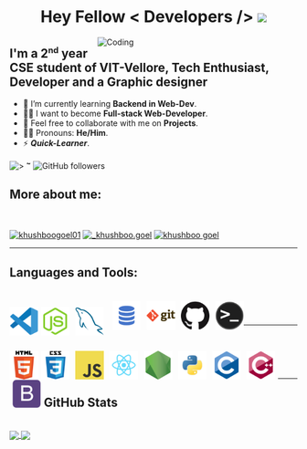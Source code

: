 <h1 align="center"> Hey Fellow < Developers /> <img src = "https://raw.githubusercontent.com/MartinHeinz/MartinHeinz/master/wave.gif" width = 30px> </h1>
<p align='center'>
</p>

<img align="right" alt="Coding" width="350" src="https://cdn.dribbble.com/users/4382412/screenshots/15633275/media/085a014ebebde73e5cd510c93941f49a.gif">

## I'm a 2<sup><small>nd</small></sup> year CSE student of VIT-Vellore, Tech Enthusiast, Developer and a Graphic designer

- 🥇 I’m currently learning **Backend in Web-Dev**.
- 👩‍💻 I want to become **Full-stack Web-Developer**.
- 💬 Feel free to collaborate with me on **Projects**.
- 👨‍🎓 Pronouns: **He/Him**.
- ⚡ **_Quick-Learner_**.


![>](https://komarev.com/ghpvc/?username=Ayush76-crypto&style=plastic&color=blueviolet) <sup>**~**</sup>
<img alt="GitHub followers" src="https://img.shields.io/github/followers/Ayush76-crypto?label=Ayush76-crypto&style=social">

## More about me:

<br />
<p align="left">
<a href="https://www.facebook.com/profile.php?id=100070096233810"  target="blank"><img align="center" src="https://img.icons8.com/ios-filled/50/4a90e2/facebook--v1.png" alt="khushboogoel01" height="55" width="55" /></a>
<a href="https://www.instagram.com/ayushverma941/" target="blank"><img align="center" src="https://img.icons8.com/color/48/000000/instagram-new--v1.png" alt="_khushboo.goel" height="60" width="60" /></a>
<a href="https://www.linkedin.com/in/ayush-verma-6b5986202" target="blank"><img align="center" src="https://img.icons8.com/fluency/48/000000/linkedin.png" alt="khushboo goel" height="60" width="" /></a>
</p>

---

 ## Languages and Tools:

<br />

[<code><img align="left" alt="Visual Studio Code" width="50px" src="https://raw.githubusercontent.com/devicons/devicon/master/icons/vscode/vscode-original.svg" /></code>][github]
[<img align="left" style="padding:0px 5px 0px 5px" alt="nodejs" width="50px" src="https://raw.githubusercontent.com/devicons/devicon/master/icons/nodejs/nodejs-original.svg" />][github]
[<img align="left" style="padding:0px 5px 0px 5px" alt="mysql" width="50px" src="https://raw.githubusercontent.com/devicons/devicon/master/icons/mysql/mysql-original.svg" />][github]
[<img align="left" style="position:relative;top:-10px;left:5px;padding:0px 5px 0px 5px;" alt="SQL" width="50px" src="https://raw.githubusercontent.com/github/explore/80688e429a7d4ef2fca1e82350fe8e3517d3494d/topics/sql/sql.png" />][github]
[<img align="left" style="position:relative;top:-10px;left:5px;padding:0px 5px 0px 5px;" alt="Git" width="50px" src="https://raw.githubusercontent.com/github/explore/80688e429a7d4ef2fca1e82350fe8e3517d3494d/topics/git/git.png" />][github]
[<img align="left" style="position:relative;top:-10px;left:5px;padding:0px 5px 0px 5px;" alt="GitHub" width="50px" src="https://raw.githubusercontent.com/github/explore/78df643247d429f6cc873026c0622819ad797942/topics/github/github.png" />][github]
[<img align="left" style="position:relative;top:-10px;left:5px;padding:0px 5px 0px 5px;" alt="Terminal" width="50px" src="https://raw.githubusercontent.com/github/explore/80688e429a7d4ef2fca1e82350fe8e3517d3494d/topics/terminal/terminal.png" />][github]


<br />

---

<br />

[<img align="left"  alt="HTML5" width="50px" src="https://raw.githubusercontent.com/github/explore/80688e429a7d4ef2fca1e82350fe8e3517d3494d/topics/html/html.png" />][github]
[<img align="left" style="padding:0px 5px 0px 5px" alt="CSS3" width="50px" src="https://raw.githubusercontent.com/github/explore/80688e429a7d4ef2fca1e82350fe8e3517d3494d/topics/css/css.png" />][github]
[<img align="left" style="padding:0px 5px 0px 5px" alt="JavaScript" width="50px" src="https://raw.githubusercontent.com/github/explore/80688e429a7d4ef2fca1e82350fe8e3517d3494d/topics/javascript/javascript.png" />][github]
[<img align="left" style="padding:0px 5px 0px 5px" alt="React" width="50px" src="https://raw.githubusercontent.com/github/explore/80688e429a7d4ef2fca1e82350fe8e3517d3494d/topics/react/react.png" />][github]
[<img align="left" style="padding:0px 5px 0px 5px" alt="Node.js" width="50px" src="https://raw.githubusercontent.com/github/explore/80688e429a7d4ef2fca1e82350fe8e3517d3494d/topics/nodejs/nodejs.png" />][github]
[<img align="left" style="padding:0px 5px 0px 5px" style="padding:0px 5px 0px 5px" alt="python" width="50px" src="https://raw.githubusercontent.com/github/explore/80688e429a7d4ef2fca1e82350fe8e3517d3494d/topics/python/python.png" />][github]
[<img align="left" style="padding:0px 5px 0px 5px" alt="python" width="50px" src="https://raw.githubusercontent.com/devicons/devicon/master/icons/c/c-original.svg" />][github]
[<img align="left" style="padding:0px 5px 0px 5px" alt="python" width="50px" src="https://raw.githubusercontent.com/devicons/devicon/master/icons/cplusplus/cplusplus-original.svg" />][github]
[<img align="left" style="padding:0px 5px 0px 5px" alt="python" width="50px" src="https://raw.githubusercontent.com/devicons/devicon/master/icons/bootstrap/bootstrap-plain.svg" />][github]


<br />
<br />

---

## **GitHub Stats**

<br />

<a href="https://github.com/Ayush76-crypto">
  <img align="center" src="https://github-readme-stats.vercel.app/api?username=Ayush76-crypto&show_icons=true&hide_border=false&title_color=ffffff&amp&icon_color=bb2acf&amp&text_color=daf7dc&amp&bg_color=191919"/>
</a>
<a href="https://github.com/Ayush76-crypto">
  <img align="center" height="195px" src="https://github-readme-stats.vercel.app/api/top-langs/?username=Ayush76-crypto&theme=dark&hide_langs_below=0" />
</a>

[github]: https://github.com/Ayush76-crypto
[facebook]: https://www.facebook.com/profile.php?id=100070096233810
[instagram]: https://www.instagram.com/ayushverma941/
[linkedin]: https://www.linkedin.com/in/ayush-verma-6b5986202
